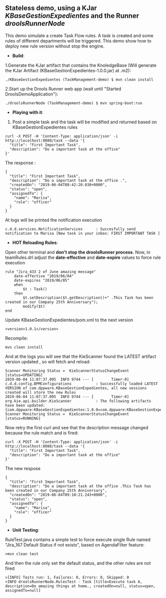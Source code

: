 Stateless demo, using a KJar *KBaseGestionExpedientes*  and the Runner *droolsRunnerNode*
-----------------------
This demo simulate a create Task Flow rules. A task is created and some rules of different departments will be triggered.
This demo show how to deploy new rule version without stop the engine.

* **Build**:

1.Generate the KJar artifact that contains the KnoledgeBase (Will generate the KJar Artifact (KBaseGestionExpedientes-1.0.0.jar) at .m2):
```
./KBaseGestionExpedientes (TaskManagement-demo) $ mvn clean install
```

2.Start up the Drools Runner web app (wait until "Started DroolsDemoApplication"): 
```
./droolsRunnerNode (TaskManagement-demo) $ mvn spring-boot:run
```



* **Playing with it**:

1. Post a simple task and the task will be modified and returned based on KBaseGestionExpedientes rules
```
curl -X POST -H 'Content-Type: application/json' -i http://localhost:8080/task --data '{
  "title": "First Important Task",
  "description": "Do a important task at the office"
}'
```
The response :
```
{
  "title": "First Important Task",
  "description": "Do a important task at the office .",
  "createdOn": "2019-06-04T08:42:20.030+0000",
  "status": "open",
  "assignedTo": {
    "name": "Marisa",
    "role": "officer"
  }
}
```
At logs will be printed the notification execution
```
c.d.d.services.NotificationServices      : Succesfully send notification to Marisa [New task in your inbox: FIRST IMPORTANT TASK ]
```


* **HOT Reloading Rules**:

Open other terminal and **don't stop the droolsRunner process**. Now, in teamRules.drl adjust the **date-effective** and **date-expire** values to force rule execution

```
rule "Jira_433 2 of June amazing message"
	date-effective "2019/06/04" 
	date-expires "2019/06/05"
	when
     	$t : Task()
    then
    	$t.setDescription($t.getDescription()+" .This Task has been created in our Company 25th Anniversary");
    	modify($t)
end
```
Update KBaseGestionExpedientes/pom.xml to the next version 
```
<version>1.0.1</version>
```
Recompile: 
```
mvn clean install 
```
And at the logs you will see that the KieScanner found the LATEST artifact version updated , so will fetch and reload:
```
Scanner Monitoring Status =  KieScannerStatusChangeEvent [status=UPDATING]
2019-06-04 11:07:37.095  INFO 9744 --- [        Timer-0] c.d.d.config.BPMConfigurations           : Successfully loaded LATEST VERSION of com.dppware.KBaseGestionExpedientes, all new sessions created will store the new Rules
2019-06-04 11:07:37.095  INFO 9744 --- [        Timer-0] org.kie.api.builder.KieScanner           : The following artifacts have been updated: {com.dppware:KBaseGestionExpedientes:1.0.0=com.dppware:KBaseGestionExpedientes:jar:1.0.1}
Scanner Monitoring Status =  KieScannerStatusChangeEvent [status=RUNNING]
```

Now retry the first curl and see that the description message changed because the rule match and is fired:
```
curl -X POST -H 'Content-Type: application/json' -i http://localhost:8080/task --data '{
  "title": "First Important Task",
  "description": "Do a important task at the office"
}'
```
The new respose 
```
{
  "title": "First Important Task",
  "description": "Do a important task at the office .This Task has been created in our Company 25th Anniversary",
  "createdOn": "2019-06-04T09:10:21.243+0000",
  "status": "open",
  "assignedTo": {
    "name": "Marisa",
    "role": "officer"
  }
}
```



* **Unit Testing**:

RuleTest.java contains a simple test to force execute single Rule named "Jira_167 Default Status if not exists", based on AgendaFilter feature:
```
>mvn clean test
```
And then the rule only set the default status, and the other rules are not fired
```
>[INFO] Tests run: 1, Failures: 0, Errors: 0, Skipped: 0
>INFO droolsRunnerNode.RulesTest - Task [title=Execute task A, description=Do amazing things at home., createdOn=null, status=open, assignedTo=null]
```
